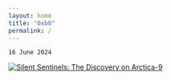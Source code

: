 ```yaml
---
layout: home
title: "0xb0"
permalink: /
---
```


`16 June 2024`

[![Silent Sentinels: The Discovery on Arctica-9](/0xb0/assets/Gemini_Generated_Image_xj44cdxj44cdxj44.jpg)](/0xb0/short-story/2024-06-16-Silent-Sentinels-The-Discovery-on-Arctica-9.html)
